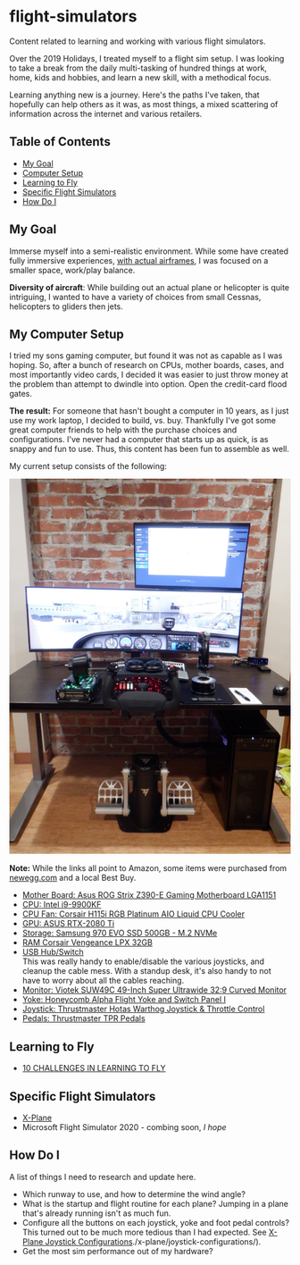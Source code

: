 # flight-simulators
Content related to learning and working with various flight simulators.

Over the 2019 Holidays, I treated myself to a flight sim setup. I was looking to take a break from the daily multi-tasking of hundred things at work, home, kids and hobbies, and learn a new skill, with a methodical focus. 

Learning anything new is a journey. Here's the paths I've taken, that hopefully can help others as it was, as most things, a mixed scattering of information across the internet and various retailers.

## Table of Contents
- [My Goal](#my-goal)
- [Computer Setup](#my-computer-setup)
- [Learning to Fly](#learning-to-fly)
- [Specific Flight Simulators](#specific-flight-simulators)
- [How Do I](#how-do-i)

## My Goal

Immerse myself into a semi-realistic environment. While some have created fully immersive experiences, [with actual airframes](https://twitter.com/fouldsy/status/1206431200811708417?s=20), I was focused on a smaller space, work/play balance. 

**Diversity of aircraft**: While building out an actual plane or helicopter is quite intriguing, I wanted to have a variety of choices from small Cessnas, helicopters to gliders then jets.


## My Computer Setup

I tried my sons gaming computer, but found it was not as capable as I was hoping. So, after a bunch of research on CPUs, mother boards, cases, and most importantly video cards, I decided it was easier to just throw money at the problem than attempt to dwindle into option. Open the credit-card flood gates. 

**The result:** For someone that hasn't bought a computer in 10 years, as I just use my work laptop, I decided to build, vs. buy. Thankfully I've got some great computer friends to help with the purchase choices and configurations. I've never had a computer that starts up as quick, is as snappy and fun to use. Thus, this content has been fun to assemble as well. 

My current setup consists of the following:

![](./media/simsetup.jpg)

**Note:** While the links all point to Amazon, some items were purchased from [newegg.com](https://www.newegg.com/) and a local Best Buy. 

- [Mother Board: Asus ROG Strix Z390-E Gaming Motherboard LGA1151](https://www.amazon.com/gp/product/B07HCPLQ2H)
- [CPU: Intel i9-9900KF](https://www.amazon.com/Intel-BX80684I99900KF-i9-9900KF-Processor-Unlocked/dp/B07MGBZWDZ)
- [CPU Fan: Corsair H115i RGB Platinum AIO Liquid CPU Cooler](https://www.amazon.com/CORSAIR-H115i-PLATINUM-Liquid-Cooler/dp/B07JWB5BSP/)
- [GPU: ASUS RTX-2080 Ti](https://www.amazon.com/ASUS-GeForce-Dual-Fan-Graphics-DUAL-RTX2080TI-11G/)
- [Storage: Samsung 970 EVO SSD 500GB - M.2 NVMe](https://www.amazon.com/Samsung-970-EVO-500GB-MZ-V7E500BW/dp/B07BN4NJ2J/)
- [RAM Corsair Vengeance LPX 32GB](https://www.amazon.com/gp/product/B0134EW44S)
- [USB Hub/Switch](https://www.amazon.com/gp/product/B07FCL3ZP8/)  
  This was really handy to enable/disable the various joysticks, and cleanup the cable mess. With a standup desk, it's also handy to not have to worry about all the cables reaching. 
- [Monitor: Viotek SUW49C 49-Inch Super Ultrawide 32:9 Curved Monitor](https://www.amazon.com/VIOTEK-SUW49C-49-Inch-Super-Ultrawide/dp/B07L44N45F)
- [Yoke: Honeycomb Alpha Flight Yoke and Switch Panel I](http://www.mypilotstore.com/mypilotstore/sep/13520)
- [Joystick: Thrustmaster Hotas Warthog Joystick & Throttle Control](https://www.amazon.com/gp/product/B00371R8P4/)
- [Pedals: Thrustmaster TPR Pedals](https://www.amazon.com/gp/product/B07DQY8LVC/)

## Learning to Fly
- [10 CHALLENGES IN LEARNING TO FLY](https://www.aopa.org/news-and-media/all-news/2016/december/flight-training-magazine/ten-challenges)

## Specific Flight Simulators

- [X-Plane](./x-plane/README.md)
- Microsoft Flight Simulator 2020 - combing soon, *I hope*

## How Do I
  A list of things I need to research and update here. 
  - Which runway to use, and how to determine the wind angle?
  - What is the startup and flight routine for each plane? Jumping in a plane that's already running isn't as much fun.
  - Configure all the buttons on each joystick, yoke and foot pedal controls? This turned out to be much more tedious than I had expected. See [X-Plane Joystick Configurations]()./x-plane/joystick-configurations/).
  - Get the most sim performance out of my hardware?
